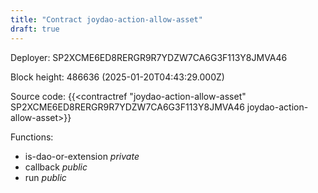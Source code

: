 ```yaml
---
title: "Contract joydao-action-allow-asset"
draft: true
---
```

Deployer: SP2XCME6ED8RERGR9R7YDZW7CA6G3F113Y8JMVA46


 



Block height: 486636 (2025-01-20T04:43:29.000Z)

Source code: {{<contractref "joydao-action-allow-asset" SP2XCME6ED8RERGR9R7YDZW7CA6G3F113Y8JMVA46 joydao-action-allow-asset>}}

Functions:

* is-dao-or-extension _private_
* callback _public_
* run _public_
